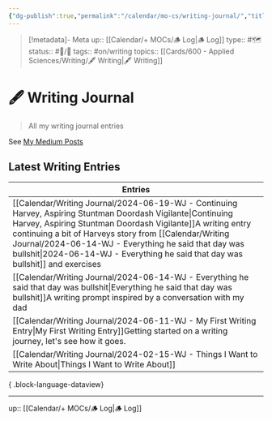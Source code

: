 ```yaml
---
{"dg-publish":true,"permalink":"/calendar/mo-cs/writing-journal/","title":"🖋 Writing Journal"}
---
```


> [!metadata]- Meta
> up:: [[Calendar/+ MOCs/🪵 Log\|🪵 Log]]
> type:: #🗺
> status:: #📝/🌲 
> tags::  #on/writing
> topics:: [[Cards/600 - Applied Sciences/Writing/🖋 Writing\|🖋 Writing]]


# 🖋 Writing Journal

> All my writing journal entries

See [My Medium Posts](https://medium.com/@tophergroenink)

## Latest Writing Entries

| Entries                                                                                                                                                                                                                                                                                                                        |
| ------------------------------------------------------------------------------------------------------------------------------------------------------------------------------------------------------------------------------------------------------------------------------------------------------------------------------ |
| [[Calendar/Writing Journal/2024-06-19-WJ - Continuing Harvey, Aspiring Stuntman Doordash Vigilante\|Continuing Harvey, Aspiring Stuntman Doordash Vigilante]]<span class='summary'>A writing entry continuing a bit of Harveys story from [[Calendar/Writing Journal/2024-06-14-WJ - Everything he said that day was bullshit\|2024-06-14-WJ - Everything he said that day was bullshit]] and exercises</span> |
| [[Calendar/Writing Journal/2024-06-14-WJ - Everything he said that day was bullshit\|Everything he said that day was bullshit]]<span class='summary'>A writing prompt inspired by a conversation with my dad</span>                                                                                                         |
| [[Calendar/Writing Journal/2024-06-11-WJ - My First Writing Entry\|My First Writing Entry]]<span class='summary'>Getting started on a writing journey, let's see how it goes.</span>                                                                                                                                        |
| [[Calendar/Writing Journal/2024-02-15-WJ - Things I Want to Write About\|Things I Want to Write About]]<span class='summary'></span>                                                                                                                                                                                        |

{ .block-language-dataview}



---
up:: [[Calendar/+ MOCs/🪵 Log\|🪵 Log]]

